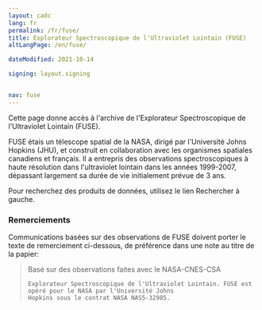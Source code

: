 ```yaml
---
layout: cadc
lang: fr
permalink: /fr/fuse/
title: Explorateur Spectroscopique de l'Ultraviolet Lointain (FUSE)
altLangPage: /en/fuse/

dateModified: 2021-10-14

signing: layout.signing


nav: fuse
---
```


<p>
  Cette page donne accès à l'archive de l'Explorateur
  Spectroscopique de l'Ultraviolet Lointain (FUSE).
</p>

<p>
  FUSE étais un télescope spatial de la NASA,
  dirigé par l'Université Johns Hopkins (JHU), et
  construit en collaboration avec les organismes spatiales canadiens
  et français. Il a entrepris des observations spectroscopiques
  à haute résolution dans l'ultraviolet lointain dans
  les années 1999-2007, dépassant largement sa
  durée de vie initialement prévue de 3 ans.
</p>

<p>
  Pour recherchez des produits de données, utilisez le lien
  Rechercher à gauche.
</p>

<div class="about_text">

  <h3>Remerciements</h3>

  <p>
    Communications basées sur des observations de FUSE doivent
    porter le texte de remerciement ci-dessous, de
    préférence dans une note au titre de la papier:
  </p>
 <blockquote>
    Basé sur des observations faites avec le NASA-CNES-CSA

    Explorateur Spectroscopique de l'Ultraviolet Lointain. FUSE est
    opéré pour le NASA par l'Université Johns
    Hopkins sous le contrat NASA NAS5-32985.
 </blockquote>
</div>
